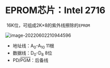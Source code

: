 # EPROM芯片：Intel 2716

​	16K位，可组成2K×8的紫外线擦除的`EPROM` 

![image-20220602210944596](https://cdn.jsdelivr.net/gh/letengzz/Two-C@main/img/PM/Third/202206111502106.png)

- 地址线：A<sub>0</sub>-A<sub>10</sub> 11根
- 数据线：D<sub>0</sub>-D<sub>8</sub> 8位
- PD/<SPAN style="TEXT-DECORATION: overline">PGM</SPAN>：后备线